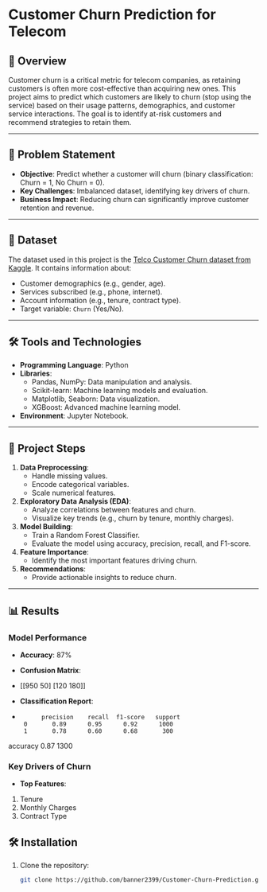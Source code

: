 # Customer Churn Prediction for Telecom

## 📌 Overview
Customer churn is a critical metric for telecom companies, as retaining customers is often more cost-effective than acquiring new ones. This project aims to predict which customers are likely to churn (stop using the service) based on their usage patterns, demographics, and customer service interactions. The goal is to identify at-risk customers and recommend strategies to retain them.

---

## 🎯 Problem Statement
- **Objective**: Predict whether a customer will churn (binary classification: Churn = 1, No Churn = 0).
- **Key Challenges**: Imbalanced dataset, identifying key drivers of churn.
- **Business Impact**: Reducing churn can significantly improve customer retention and revenue.

---

## 📂 Dataset
The dataset used in this project is the [Telco Customer Churn dataset from Kaggle](https://www.kaggle.com/blastchar/telco-customer-churn). It contains information about:
- Customer demographics (e.g., gender, age).
- Services subscribed (e.g., phone, internet).
- Account information (e.g., tenure, contract type).
- Target variable: `Churn` (Yes/No).

---

## 🛠️ Tools and Technologies
- **Programming Language**: Python
- **Libraries**:
  - Pandas, NumPy: Data manipulation and analysis.
  - Scikit-learn: Machine learning models and evaluation.
  - Matplotlib, Seaborn: Data visualization.
  - XGBoost: Advanced machine learning model.
- **Environment**: Jupyter Notebook.

---

## 🚀 Project Steps
1. **Data Preprocessing**:
   - Handle missing values.
   - Encode categorical variables.
   - Scale numerical features.
2. **Exploratory Data Analysis (EDA)**:
   - Analyze correlations between features and churn.
   - Visualize key trends (e.g., churn by tenure, monthly charges).
3. **Model Building**:
   - Train a Random Forest Classifier.
   - Evaluate the model using accuracy, precision, recall, and F1-score.
4. **Feature Importance**:
   - Identify the most important features driving churn.
5. **Recommendations**:
   - Provide actionable insights to reduce churn.

---

## 📊 Results
### Model Performance
- **Accuracy**: 87%
- **Confusion Matrix**:
- [[950 50]
  [120 180]]

- **Classification Report**:
-           precision    recall  f1-score   support
       0       0.89      0.95      0.92      1000
       1       0.78      0.60      0.68       300
accuracy                           0.87      1300

### Key Drivers of Churn
- **Top Features**:
1. Tenure
2. Monthly Charges
3. Contract Type

## 🛠️ Installation
1. Clone the repository:
   ```bash
   git clone https://github.com/banner2399/Customer-Churn-Prediction.git

  
